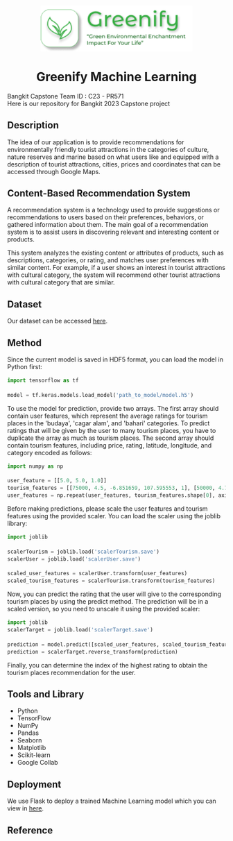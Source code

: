 <div align="center">

  <img src="https://github.com/C23-PR571-Greenify/Greenify-Documentation/blob/main/logo.png" alt="logo" width="350" height="auto" />
  <h1>Greenify Machine Learning</h1>

</div>

Bangkit Capstone Team ID : C23 - PR571 <br>
Here is our repository for Bangkit 2023 Capstone project 

## Description
The idea of our application is to provide recommendations for environmentally friendly tourist attractions in the categories of culture, nature reserves and marine based on what users like and equipped with a description of tourist attractions, cities, prices and coordinates that can be accessed through Google Maps.

## Content-Based Recommendation System
A recommendation system is a technology used to provide suggestions or recommendations to users based on their preferences, behaviors, or gathered information about them. The main goal of a recommendation system is to assist users in discovering relevant and interesting content or products.

This system analyzes the existing content or attributes of products, such as descriptions, categories, or rating, and matches user preferences with similar content. For example, if a user shows an interest in tourist attractions with cultural category, the system will recommend other tourist attractions with cultural category that are similar.

## Dataset
Our dataset can be accessed [here](https://www.kaggle.com/datasets/aprabowo/indonesia-tourism-destination).

## Method
Since the current model is saved in HDF5 format, you can load the model in Python first:

```python
import tensorflow as tf

model = tf.keras.models.load_model('path_to_model/model.h5')
```

To use the model for prediction, provide two arrays. The first array should contain user features, which represent the average ratings for tourism places in the 'budaya', 'cagar alam', and 'bahari' categories. To predict ratings that will be given by the user to many tourism places, you have to duplicate the array as much as tourism places. The second array should contain tourism features, including price, rating, latitude, longitude, and category encoded as follows:

```python
import numpy as np

user_feature = [[5.0, 5.0, 1.0]]
tourism_features = [[75000, 4.5, -6.851659, 107.595553, 1], [50000, 4.7, -6.859701, 107.636098, 2], [325, 75000, 4.7, -6.897136, 107.655847, 3]]
user_features = np.repeat(user_features, tourism_features.shape[0], axis=0)
```

Before making predictions, please scale the user features and tourism features using the provided scaler. You can load the scaler using the joblib library:

```python
import joblib

scalerTourism = joblib.load('scalerTourism.save')
scalerUser = joblib.load('scalerUser.save')	

scaled_user_features = scalerUser.transform(user_features)
scaled_tourism_features = scalerTourism.transform(tourism_features)
```

Now, you can predict the rating that the user will give to the corresponding tourism places by using the predict method. The prediction will be in a scaled version, so you need to unscale it using the provided scaler:

```python
import joblib
scalerTarget = joblib.load('scalerTarget.save')

prediction = model.predict([scaled_user_features, scaled_tourism_features])
prediction = scalerTarget.reverse_transform(prediction)
```

Finally, you can determine the index of the highest rating to obtain the tourism places recommendation for the user.

## Tools and Library
- Python
- TensorFlow
- NumPy
- Pandas
- Seaborn
- Matplotlib
- Scikit-learn
- Google Collab

## Deployment
We use Flask to deploy a trained Machine Learning model which you can view in [here](https://github.com/C23-PR571-Greenify/Greenify-Predict).

## Reference
